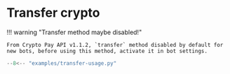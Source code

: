 # Transfer crypto
!!! warning "Transfer method maybe disabled!"

    From Crypto Pay API v1.1.2, `transfer` method disabled by default for new bots, before using this method, activate it in bot settings.

```python
--8<-- "examples/transfer-usage.py"
```